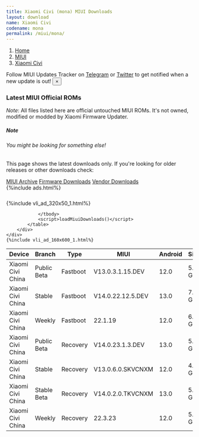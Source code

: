 ```yaml
---
title: Xiaomi Civi (mona) MIUI Downloads
layout: download
name: Xiaomi Civi
codename: mona
permalink: /miui/mona/
---
```

<nav aria-label="breadcrumb">
    <ol class="breadcrumb">
        <li class="breadcrumb-item"><a href="/">Home</a></li>
        <li class="breadcrumb-item"><a href="/miui/">MIUI</a></li>
        <li class="breadcrumb-item active" aria-current="page"><a href="/miui/mona/">Xiaomi Civi</a></li>
    </ol>
</nav>
<div class="alert alert-primary alert-dismissible fade show" role="alert">
    Follow MIUI Updates Tracker on <a href="https://t.me/MIUIUpdatesTracker" class="alert-link">Telegram</a>
     or <a href="https://twitter.com/MiFwUpdater" class="alert-link">Twitter</a> to get notified when a new update is out!
    <button type="button" class="close" data-dismiss="alert" aria-label="Close">
        <span aria-hidden="true">&times;</span>
    </button>
</div>

### Latest MIUI Official ROMs
*Note*: All files listed here are official untouched MIUI ROMs. It's not owned, modified or modded by Xiaomi Firmware Updater.
<div class="card">
  <div class="card-body">
    <h5 class="card-title">Note</h5>
    <h6 class="card-subtitle mb-2 text-muted">You might be looking for something else!</h6>
    <p class="card-text">This page shows the latest downloads only.
     If you're looking for older releases or other downloads check:</p>
    <a href="/archive/miui/mona/" class="card-link">MIUI Archive</a>
    <a href="/firmware/mona/" class="card-link">Firmware Downloads</a>
    <a href="/vendor/mona/" class="card-link">Vendor Downloads</a>
  </div>
</div>
{%include ads.html%}
<div class="row justify-content-center">
    <div class="col-10">
        <div class="table-responsive-md" style="margin-top: 25px;">
            {%include vli_ad_320x50_1.html%}
            <table id="miui" class="display dt-responsive nowrap compact table table-striped table-hover table-sm">
                <thead class="thead-dark">
                    <tr>
                        <th data-ref="device">Device</th>
                        <th data-ref="branch">Branch</th>
                        <th data-ref="type">Type</th>
                        <th data-ref="miui">MIUI</th>
                        <th data-ref="android">Android</th>
                        <th data-ref="size">Size</th>
                        <th data-ref="size">Date</th>
                        <th data-ref="link">Link</th>
                    </tr>
                </thead>
                <tbody>
                <tr><td>Xiaomi Civi China</td><td>Public Beta</td><td>Fastboot</td><td>V13.0.3.1.15.DEV</td><td>12.0</td><td>5.6 GB</td><td>2022-03-15</td><td><a href="/miui/mona/public beta/V13.0.3.1.15.DEV/">Download</a></td></tr>
<tr><td>Xiaomi Civi China</td><td>Stable</td><td>Fastboot</td><td>V14.0.22.12.5.DEV</td><td>13.0</td><td>7.2 GB</td><td>2022-12-05</td><td><a href="/miui/mona/stable/V14.0.22.12.5.DEV/">Download</a></td></tr>
<tr><td>Xiaomi Civi China</td><td>Weekly</td><td>Fastboot</td><td>22.1.19</td><td>12.0</td><td>6.8 GB</td><td>2022-01-19</td><td><a href="/miui/mona/weekly/22.1.19/">Download</a></td></tr>
<tr><td>Xiaomi Civi China</td><td>Public Beta</td><td>Recovery</td><td>V14.0.23.1.3.DEV</td><td>13.0</td><td>5.8 GB</td><td>2023-01-06</td><td><a href="/miui/mona/public beta/V14.0.23.1.3.DEV/">Download</a></td></tr>
<tr><td>Xiaomi Civi China</td><td>Stable</td><td>Recovery</td><td>V13.0.6.0.SKVCNXM</td><td>12.0</td><td>4.9 GB</td><td>2022-08-29</td><td><a href="/miui/mona/stable/V13.0.6.0.SKVCNXM/">Download</a></td></tr>
<tr><td>Xiaomi Civi China</td><td>Stable Beta</td><td>Recovery</td><td>V14.0.2.0.TKVCNXM</td><td>13.0</td><td>5.7 GB</td><td>2023-02-22</td><td><a href="/miui/mona/stable beta/V14.0.2.0.TKVCNXM/">Download</a></td></tr>
<tr><td>Xiaomi Civi China</td><td>Weekly</td><td>Recovery</td><td>22.3.23</td><td>12.0</td><td>5.1 GB</td><td>2022-03-24</td><td><a href="/miui/mona/weekly/22.3.23/">Download</a></td></tr>

                </tbody>
                <script>loadMiuiDownloads()</script>
            </table>
        </div>
    </div>
    {%include vli_ad_160x600_1.html%}
</div>
